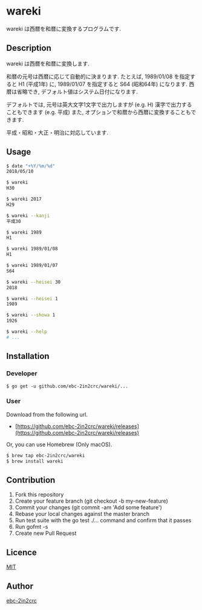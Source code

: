 # wareki

wareki は西暦を和暦に変換するプログラムです.

## Description

wareki は西暦を和暦に変換します.

和暦の元号は西暦に応じて自動的に決まります. たとえば, 1989/01/08 を指定すると H1 (平成1年) に, 1989/01/07 を指定すると S64 (昭和64年) になります.
西暦は省略でき, デフォルト値はシステム日付になります.

デフォルトでは, 元号は英大文字1文字で出力しますが (e.g. H) 漢字で出力することもできます (e.g. 平成)
また, オプションで和暦から西暦に変換することもできます.

平成・昭和・大正・明治に対応しています.

## Usage

```sh
$ date "+%Y/%m/%d"
2018/05/10

$ wareki
H30

$ wareki 2017
H29

$ wareki --kanji
平成30

$ wareki 1989
H1

$ wareki 1989/01/08
H1

$ wareki 1989/01/07
S64

$ wareki --heisei 30
2018

$ wareki --heisei 1
1989

$ wareki --showa 1
1926

$ wareki --help
# ...

```

## Installation

### Developer

```
$ go get -u github.com/ebc-2in2crc/wareki/...
```

### User

Download from the following url.

- [https://github.com/ebc-2in2crc/wareki/releases](https://github.com/ebc-2in2crc/wareki/releases)

Or, you can use Homebrew (Only macOS).

```sh
$ brew tap ebc-2in2crc/wareki
$ brew install wareki
```

## Contribution

1. Fork this repository
2. Create your feature branch (git checkout -b my-new-feature)
3. Commit your changes (git commit -am 'Add some feature')
4. Rebase your local changes against the master branch
5. Run test suite with the go test ./... command and confirm that it passes
6. Run gofmt -s
7. Create new Pull Request

## Licence

[MIT](https://github.com/ebc-2in2crc/wareki/blob/master/LICENSE)

## Author

[ebc-2in2crc](https://github.com/ebc-2in2crc)
